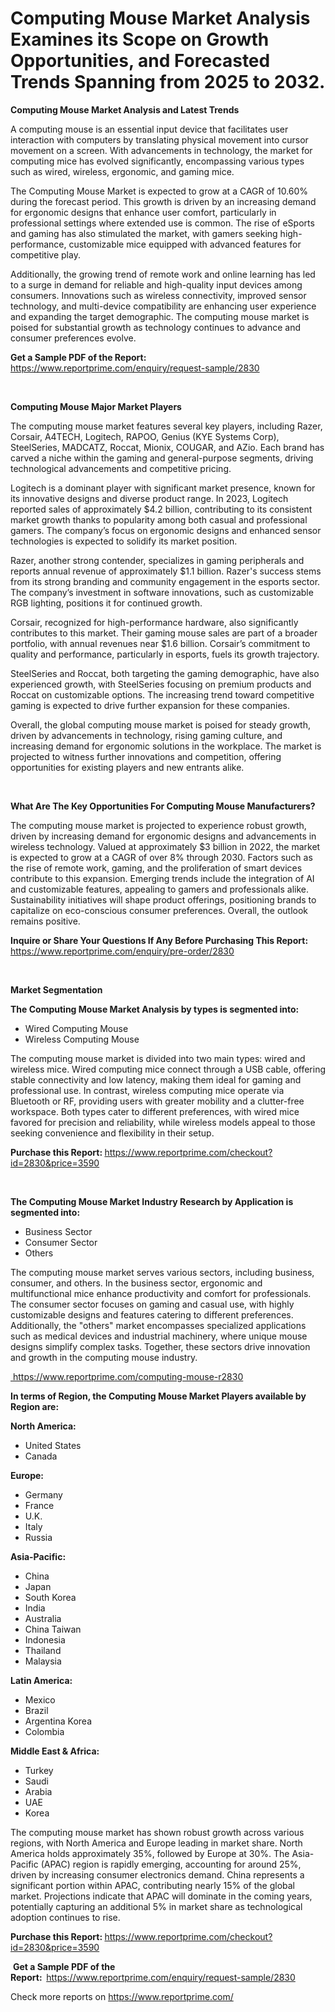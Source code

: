 <p><h1>Computing Mouse Market Analysis Examines its Scope on Growth Opportunities, and Forecasted Trends Spanning from 2025 to 2032.</h1></p><p><strong>Computing Mouse Market Analysis and Latest Trends</strong></p>
<p><p>A computing mouse is an essential input device that facilitates user interaction with computers by translating physical movement into cursor movement on a screen. With advancements in technology, the market for computing mice has evolved significantly, encompassing various types such as wired, wireless, ergonomic, and gaming mice.</p><p>The Computing Mouse Market is expected to grow at a CAGR of 10.60% during the forecast period. This growth is driven by an increasing demand for ergonomic designs that enhance user comfort, particularly in professional settings where extended use is common. The rise of eSports and gaming has also stimulated the market, with gamers seeking high-performance, customizable mice equipped with advanced features for competitive play.</p><p>Additionally, the growing trend of remote work and online learning has led to a surge in demand for reliable and high-quality input devices among consumers. Innovations such as wireless connectivity, improved sensor technology, and multi-device compatibility are enhancing user experience and expanding the target demographic. The computing mouse market is poised for substantial growth as technology continues to advance and consumer preferences evolve.</p></p>
<p><strong>Get a Sample PDF of the Report:&nbsp;</strong> <a href="https://www.reportprime.com/enquiry/request-sample/2830?utm_campaign=1558&utm_medium=2&utm_source=Github&utm_content=ia&utm_term=18032025&utm_id=computing-mouse">https://www.reportprime.com/enquiry/request-sample/2830</a></p>
<p>&nbsp;</p>
<p><strong>Computing Mouse Major Market Players</strong></p>
<p><p>The computing mouse market features several key players, including Razer, Corsair, A4TECH, Logitech, RAPOO, Genius (KYE Systems Corp), SteelSeries, MADCATZ, Roccat, Mionix, COUGAR, and AZio. Each brand has carved a niche within the gaming and general-purpose segments, driving technological advancements and competitive pricing.</p><p>Logitech is a dominant player with significant market presence, known for its innovative designs and diverse product range. In 2023, Logitech reported sales of approximately $4.2 billion, contributing to its consistent market growth thanks to popularity among both casual and professional gamers. The company’s focus on ergonomic designs and enhanced sensor technologies is expected to solidify its market position.</p><p>Razer, another strong contender, specializes in gaming peripherals and reports annual revenue of approximately $1.1 billion. Razer's success stems from its strong branding and community engagement in the esports sector. The company’s investment in software innovations, such as customizable RGB lighting, positions it for continued growth.</p><p>Corsair, recognized for high-performance hardware, also significantly contributes to this market. Their gaming mouse sales are part of a broader portfolio, with annual revenues near $1.6 billion. Corsair’s commitment to quality and performance, particularly in esports, fuels its growth trajectory.</p><p>SteelSeries and Roccat, both targeting the gaming demographic, have also experienced growth, with SteelSeries focusing on premium products and Roccat on customizable options. The increasing trend toward competitive gaming is expected to drive further expansion for these companies.</p><p>Overall, the global computing mouse market is poised for steady growth, driven by advancements in technology, rising gaming culture, and increasing demand for ergonomic solutions in the workplace. The market is projected to witness further innovations and competition, offering opportunities for existing players and new entrants alike.</p></p>
<p>&nbsp;</p>
<p><strong>What Are The Key Opportunities For Computing Mouse Manufacturers?</strong></p>
<p><p>The computing mouse market is projected to experience robust growth, driven by increasing demand for ergonomic designs and advancements in wireless technology. Valued at approximately $3 billion in 2022, the market is expected to grow at a CAGR of over 8% through 2030. Factors such as the rise of remote work, gaming, and the proliferation of smart devices contribute to this expansion. Emerging trends include the integration of AI and customizable features, appealing to gamers and professionals alike. Sustainability initiatives will shape product offerings, positioning brands to capitalize on eco-conscious consumer preferences. Overall, the outlook remains positive.</p></p>
<p><strong>Inquire or Share Your Questions If Any Before Purchasing This Report:</strong> <a href="https://www.reportprime.com/enquiry/pre-order/2830?utm_campaign=1558&utm_medium=2&utm_source=Github&utm_content=ia&utm_term=18032025&utm_id=computing-mouse">https://www.reportprime.com/enquiry/pre-order/2830</a></p>
<p>&nbsp;</p>
<p><strong>Market Segmentation</strong></p>
<p><strong>The Computing Mouse Market Analysis by types is segmented into:</strong></p>
<p><ul><li>Wired Computing Mouse</li><li>Wireless Computing Mouse</li></ul></p>
<p><p>The computing mouse market is divided into two main types: wired and wireless mice. Wired computing mice connect through a USB cable, offering stable connectivity and low latency, making them ideal for gaming and professional use. In contrast, wireless computing mice operate via Bluetooth or RF, providing users with greater mobility and a clutter-free workspace. Both types cater to different preferences, with wired mice favored for precision and reliability, while wireless models appeal to those seeking convenience and flexibility in their setup.</p></p>
<p><strong>Purchase this Report:&nbsp;</strong><a href="https://www.reportprime.com/checkout?id=2830&price=3590&utm_campaign=1558&utm_medium=2&utm_source=Github&utm_content=ia&utm_term=18032025&utm_id=computing-mouse">https://www.reportprime.com/checkout?id=2830&price=3590</a></p>
<p>&nbsp;</p>
<p><strong>The Computing Mouse Market Industry Research by Application is segmented into:</strong></p>
<p><ul><li>Business Sector</li><li>Consumer Sector</li><li>Others</li></ul></p>
<p><p>The computing mouse market serves various sectors, including business, consumer, and others. In the business sector, ergonomic and multifunctional mice enhance productivity and comfort for professionals. The consumer sector focuses on gaming and casual use, with highly customizable designs and features catering to different preferences. Additionally, the "others" market encompasses specialized applications such as medical devices and industrial machinery, where unique mouse designs simplify complex tasks. Together, these sectors drive innovation and growth in the computing mouse industry.</p></p>
<p><a href="https://www.reportprime.com/computing-mouse-r2830?utm_campaign=1558&utm_medium=2&utm_source=Github&utm_content=ia&utm_term=18032025&utm_id=computing-mouse">&nbsp;https://www.reportprime.com/computing-mouse-r2830</a></p>
<p><strong>In terms of Region, the Computing Mouse Market Players available by Region are:</strong></p>
<p>
    <p> <strong> North America: </strong>
        <ul>
            <li>United States</li>
            <li>Canada</li>
        </ul>
        </p> 
    <p> <strong> Europe: </strong>
        <ul>
            <li>Germany</li>
            <li>France</li>
            <li>U.K.</li>
            <li>Italy</li>
            <li>Russia</li>
        </ul>
        </p> 
    <p> <strong> Asia-Pacific: </strong>
        <ul>
            <li>China</li>
            <li>Japan</li>
            <li>South Korea</li>
            <li>India</li>
            <li>Australia</li>
            <li>China Taiwan</li>
            <li>Indonesia</li>
            <li>Thailand</li>
            <li>Malaysia</li>
        </ul>
        </p> 
    <p> <strong> Latin America: </strong>
        <ul>
            <li>Mexico</li>
            <li>Brazil</li>
            <li>Argentina Korea</li>
            <li>Colombia</li>
        </ul>
        </p> 
    <p> <strong> Middle East & Africa: </strong>
        <ul>
            <li>Turkey</li>
            <li>Saudi</li>
            <li>Arabia</li>
            <li>UAE</li>
            <li>Korea</li>
        </ul>
    </p>
    </p>
<p><p>The computing mouse market has shown robust growth across various regions, with North America and Europe leading in market share. North America holds approximately 35%, followed by Europe at 30%. The Asia-Pacific (APAC) region is rapidly emerging, accounting for around 25%, driven by increasing consumer electronics demand. China represents a significant portion within APAC, contributing nearly 15% of the global market. Projections indicate that APAC will dominate in the coming years, potentially capturing an additional 5% in market share as technological adoption continues to rise.</p></p>
<p><strong>Purchase this Report: </strong><a href="https://www.reportprime.com/checkout?id=2830&price=3590&utm_campaign=1558&utm_medium=2&utm_source=Github&utm_content=ia&utm_term=18032025&utm_id=computing-mouse">https://www.reportprime.com/checkout?id=2830&price=3590</a></p>
<p>&nbsp;<strong>Get a Sample PDF of the Report:&nbsp;&nbsp;</strong><a href="https://www.reportprime.com/enquiry/request-sample/2830?utm_campaign=1558&utm_medium=2&utm_source=Github&utm_content=ia&utm_term=18032025&utm_id=computing-mouse">https://www.reportprime.com/enquiry/request-sample/2830</a></p>
<p><strong></strong></p>
<p>Check more reports on <a href="https://www.reportprime.com/?utm_campaign=1558&utm_medium=2&utm_source=Github&utm_content=ia&utm_term=18032025&utm_id=computing-mouse">https://www.reportprime.com/</a></p>